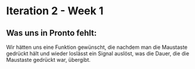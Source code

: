 # Iteration 2 - Week 1

## Was uns in Pronto fehlt:

Wir hätten uns eine Funktion gewünscht, die nachdem man die Maustaste gedrückt hält und wieder loslässt ein Signal auslöst, was die Dauer, die die Maustaste gedrückt war, übergibt.